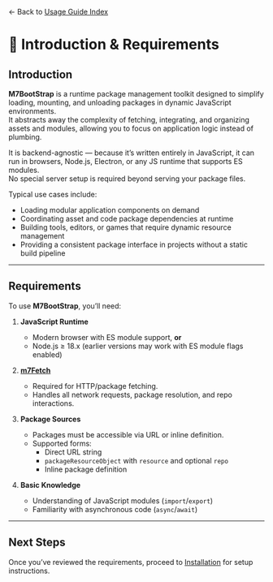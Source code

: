 ← Back to [Usage Guide Index](index.md)

# 📘 Introduction & Requirements

## Introduction

**M7BootStrap** is a runtime package management toolkit designed to simplify loading, mounting, and unloading packages in dynamic JavaScript environments.  
It abstracts away the complexity of fetching, integrating, and organizing assets and modules, allowing you to focus on application logic instead of plumbing.

It is backend-agnostic — because it’s written entirely in JavaScript, it can run in browsers, Node.js, Electron, or any JS runtime that supports ES modules.  
No special server setup is required beyond serving your package files.

Typical use cases include:

- Loading modular application components on demand
- Coordinating asset and code package dependencies at runtime
- Building tools, editors, or games that require dynamic resource management
- Providing a consistent package interface in projects without a static build pipeline

---

## Requirements

To use **M7BootStrap**, you’ll need:

1. **JavaScript Runtime**  
   - Modern browser with ES module support, **or**  
   - Node.js ≥ 18.x (earlier versions may work with ES module flags enabled)

2. **[m7Fetch](https://github.com/linearblade/m7fetch)**  
   - Required for HTTP/package fetching.  
   - Handles all network requests, package resolution, and repo interactions.

3. **Package Sources**  
   - Packages must be accessible via URL or inline definition.
   - Supported forms:
     - Direct URL string  
     - `packageResourceObject` with `resource` and optional `repo`  
     - Inline package definition

4. **Basic Knowledge**  
   - Understanding of JavaScript modules (`import`/`export`)  
   - Familiarity with asynchronous code (`async`/`await`)

---

## Next Steps

Once you’ve reviewed the requirements, proceed to [Installation](INSTALLATION.md) for setup instructions.